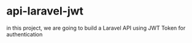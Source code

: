 # api-laravel-jwt
in this project, we are going to build a Laravel API using JWT Token for authentication
